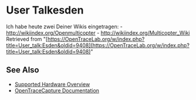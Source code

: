# User Talkesden
Ich habe heute zwei Deiner Wikis eingetragen: \- <http://wikiindex.org/Openmulticopter> \- <http://wikiindex.org/Multicopter_Wiki>
Retrieved from "[https://OpenTraceLab.org/w/index.php?title=User_talk:Esden&oldid=9408](https://OpenTraceLab.org/w/index.php?title=User_talk:Esden&oldid=9408)"
## See Also
- [Supported Hardware Overview](../supported-hardware.md)
- [OpenTraceCapture Documentation](../../opentracecapture/overview.md)
